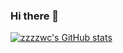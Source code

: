 ### Hi there 👋
[![zzzzwc's GitHub stats](https://github-readme-stats.vercel.app/api?username=zzzzwc)](https://github.com/zzzzwc)

